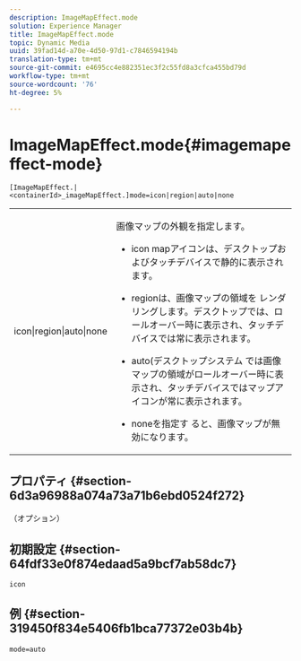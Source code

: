 ```yaml
---
description: ImageMapEffect.mode
solution: Experience Manager
title: ImageMapEffect.mode
topic: Dynamic Media
uuid: 39fad14d-a70e-4d50-97d1-c7846594194b
translation-type: tm+mt
source-git-commit: e4695cc4e882351ec3f2c55fd8a3cfca455bd79d
workflow-type: tm+mt
source-wordcount: '76'
ht-degree: 5%

---
```



# ImageMapEffect.mode{#imagemapeffect-mode}

`[ImageMapEffect.|<containerId>_imageMapEffect.]mode=icon|region|auto|none`

<table id="table_4A3D7D66D76A403199303155318D0DE1"> 
 <tbody> 
  <tr> 
   <td colname="col1"> <p> <span class="codeph"> icon|region|auto|none  </span> </p> </td> 
   <td colname="col2"> <p>画像マップの外観を指定します。 </p> <p> 
     <ul id="ul_DDA49C152718486E853213E6FC2182B2"> 
      <li id="li_18F86AB4D2F544319CCDF7BE376ABA53"> <p> <span class="codeph"> icon  </span> mapアイコンは、デスクトップおよびタッチデバイスで静的に表示されます。 </p> </li> 
      <li id="li_F8832681CDD6456E9147A37C99BAFFED"> <p> <span class="codeph"> regionは、画像マップの領域を </span> レンダリングします。デスクトップでは、ロールオーバー時に表示され、タッチデバイスでは常に表示されます。 </p> </li> 
      <li id="li_9F7DD686E8104AEB944505363F433C0F"> <p> <span class="codeph"> auto(デスクトップシステム </span> では画像マップの領域がロールオーバー時に表示され、タッチデバイスではマップアイコンが常に表示されます。 </p> </li> 
      <li id="li_7CB644F3A029480293B46F44FF8D03B6"> <p> <span class="codeph"> noneを指定す </span> ると、画像マップが無効になります。 </p> </li> 
     </ul> </p> </td> 
  </tr> 
 </tbody> 
</table>

## プロパティ {#section-6d3a96988a074a73a71b6ebd0524f272}

（オプション）

## 初期設定 {#section-64fdf33e0f874edaad5a9bcf7ab58dc7}

`icon`

## 例 {#section-319450f834e5406fb1bca77372e03b4b}

`mode=auto`
